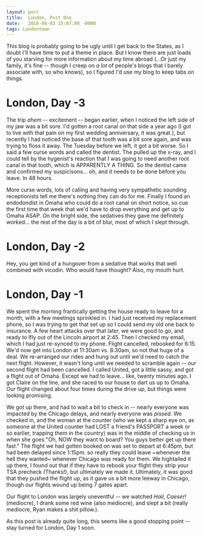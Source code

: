 ```yaml
---
layout: post
title:  London, Post One
date:   2016-08-03 15:07:00 -0000
tags: Londontown
---
```


This blog is probably going to be ugly until I get back to the States, as I doubt I'll have time to put a theme in place. But I know there are just loads of you starving for more information about my time abroad (...Or just my family, it's fine -- though I creep on _a lot_ of people's blogs that I barely associate with, so who knows), so I figured I'd use my blog to keep tabs on things. 

# London, Day -3 #

The trip _ahem_ -- excitement -- began earlier, when I noticed the left side of my jaw was a bit sore. I'd gotten a root canal on that side a year ago (I got to live with that pain on my first wedding anniversary, it was great.), but recently I had noticed the base of that tooth was a bit sore again, and was trying to floss it away. The Tuesday before we left, it got a bit worse. So I said a few curse words and called the dentist. The pulled up the x-ray, and I could tell by the hygenist's reaction that I was going to need another root canal in that tooth, which is APPARENTLY A THING. So the dentist came and confirmed my suspicisons... oh, and it needs to be done before you leave. In 48 hours. 

More curse words, lots of calling and having very sympathetic sounding receptionists tell me there's nothing they can do for me. Finally I found an endodondist in Omaha who could do a root canal on short notice, so cue the first time that week that we'd have to drop everything and get up to Omaha ASAP. On the bright side, the sedatives they gave me definitely worked... the rest of the day is a bit of blur, most of which I slept through. 

# London, Day -2 #

Hey, you get kind of a hungover from a sedative that works that well combined with vicodin. Who would have thought? Also, my mouth hurt.

# London, Day -1 #

We spent the morning frantically getting the house ready to leave for a month, with a few meetings sprinkled in. I had just received my replacement phone, so I was trying to get that set up so I could send my old one back to insurance. A few heart attacks over that later, we were good to go, and ready to lfly out of the Lincoln airport at 2:45. Then I checked my email, which I had just re-synced to my phone. Flight cancelled, rebooked for 6:15. We'd now get into London at 11:30am vs. 8:30am, so not that huge of a deal. We re-arranged our rides and hung out until we'd need to catch the next flight. However, it wasn't long until we needed to scramble again -- our second flight had been cancelled. I called United, got a little sassy, and got a flight out of Omaha. Except we had to leave... like, twenty minutes ago. I got Claire on the line, and she raced to our house to dart us up to Omaha. Our flight changed about four times during the drive up, but things were looking promising. 

We got up there, and had to wait a bit to check in -- nearly everyone was impacted by the Chicago delays, and nearly everyone was _pissed_. We checked in, and the woman at the counter (who we kept a sharp eye on, as someone at the United counter had LOST a friend's PASSPORT a week or so earlier, trapping them in the country) was in the middle of checking us in when she goes "Oh, NOW they want to board? You guys better get up there fast." The flight we had gotten booked on was set to depart at 6:45pm, but had been delayed since 1:15pm. so really they could leave ~whenever the hell they wanted~ whenever Chicago was ready for them. We hightailed it up there, I found out that if they have to rebook your flight they strip your TSA precheck (Thanks!), but ultimately we made it. Ultimately, it was good that they pushed the flight up, as it gave us a bit more leeway in Chicago, though our flights wound up being 7 gates apart. 

Our flight to London was largely uneventful -- we watched _Hail, Caeser!_ (mediocre), I drank some red wine (also mediocre), and slept a bit (really mediocre, Ryan makes a shit pillow.).

As this post is already quite long, this seems like a good stopping point -- stay turned for London, Day 1 soon. 